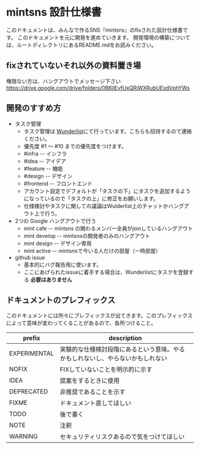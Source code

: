 # mintsns 設計仕様書

このドキュメントは、みんなで作るSNS『mintsns』のfixされた設計仕様書です。
このドキュメントを元に開発を進めていきます。
開発環境の構築については、ルートディレクトリにあるREADME.mdをお読みください。

## fixされていないそれ以外の資料置き場

権限ない方は、ハングアウトでメッセージ下さい
https://drive.google.com/drive/folders/0B6ilEvfUxQRiWXRubUExdVphYWs

## 開発のすすめ方

* タスク管理
  * タスク管理は [Wunderlist](https://www.wunderlist.com/webapp#/lists/inbox)にて行っています。こちらも招待するので連絡ください。
  * 優先度 #1 〜 #10 までの優先度をつけます。
  * \#infra     -- インフラ
  * \#idea      -- アイデア
  * \#feature   -- 機能
  * \#design    -- デザイン
  * \#frontend  -- フロントエンド
  * アカウント設定でデフォルトが「タスクの下」にタスクを追加するようになっているので「タスクの上」に修正をお願いします。
  * 仕様検討やタスクに関しての議論はWulderlist上のチャットかハングアウト上で行う。
* 2つの Google ハングアウトで行う
    * mint cafe -- mintsns の関わるメンバー全員がjoinしているハングアウト
    * mint develop -- mintsnsの開発者のみのハングアウト
    * mint design -- デザイン専用
    * mint active -- mintsnsで今いる人だけの部屋（一時部屋）
* github issue
    * 基本的にバグ報告用に使います。
    * ここにあげられたissueに着手する場合は、Wunderlistにタスクを登録する **必要はありません**


## ドキュメントのプレフィックス
このドキュメントには所々にプレフィックスが出てきます。このプレフィックスによって意味が変わってくることがあるので、各所つけること。

 prefix      | description      
-------------|---------------------------------------------------------------
EXPERIMENTAL | 実験的な仕様検討段階にあるという意味。やるかもしれないし、やらないかもしれない
NOFIX        | FIXしていないことを明示的に示す
IDEA         | 提案をするときに使用
DEPRECATED   | 非推奨であることを示す
FIXME        | ドキュメント直してほしい
TODO         | 後で書く
NOTE         | 注釈
WARNING      | セキュリティリスクあるので気をつけてほしい
